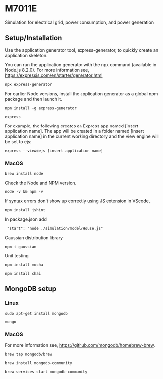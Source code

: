 # M7011E
Simulation for electrical grid, power consumption, and power generation

## Setup/Installation
Use the application generator tool, express-generator, to quickly create an application skeleton.

You can run the application generator with the npx command (available in Node.js 8.2.0).
For more information see, https://expressjs.com/en/starter/generator.html
<pre><code>npx express-generator</code></pre>
For earlier Node versions, install the application generator as a global npm package and then launch it.
<pre><code>npm install -g express-generator</code></pre>
<pre><code>express</code></pre>
For example, the following creates an Express app named [insert application name]. The app will be created in a folder named [insert application name] in the current working directory and the view engine will be set to ejs:
<pre><code>express --view=ejs [insert application name]</code></pre>

### MacOS 

<pre><code>brew install node</code></pre>
Check the Node and NPM version.
<pre><code>node -v && npm -v</code></pre>

If syntax errors don't show up correctly using JS extension in VScode,
<pre><code>npm install jshint</code></pre>

In package.json add 
<pre><code> "start": "node ./simulation/model/House.js"</code></pre>

Gaussian distribution library
<pre><code>npm i gaussian
</code></pre>

Unit testing
<pre><code>npm install mocha
</code></pre>
<pre><code>npm install chai
</code></pre>

## MongoDB setup

### Linux 
<pre><code>sudo apt-get install mongodb</code></pre>
<pre><code>mongo</code></pre>

### MacOS 
For more information see, https://github.com/mongodb/homebrew-brew.
<pre><code>brew tap mongodb/brew</code></pre>
<pre><code>brew install mongodb-community</code></pre>
<pre><code>brew services start mongodb-community</code></pre>

